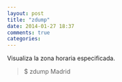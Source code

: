 ```yaml
---
layout: post
title: "zdump"
date: 2014-01-27 18:37
comments: true
categories: 
---
```

Visualiza la zona horaria especificada.

>$ zdump Madrid


